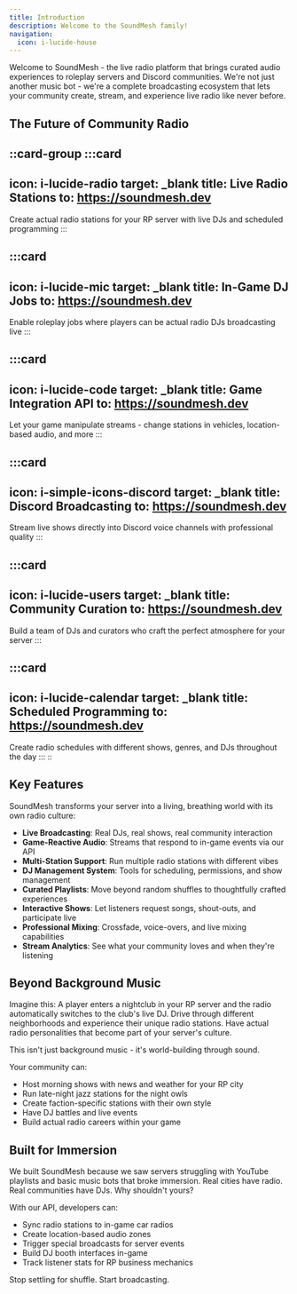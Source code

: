 ```yaml
---
title: Introduction
description: Welcome to the SoundMesh family!
navigation:
  icon: i-lucide-house
---
```


Welcome to SoundMesh - the live radio platform that brings curated audio experiences to roleplay servers and Discord communities. We're not just another music bot - we're a complete broadcasting ecosystem that lets your community create, stream, and experience live radio like never before.

## The Future of Community Radio

::card-group
  :::card
  ---
  icon: i-lucide-radio
  target: _blank
  title: Live Radio Stations
  to: https://soundmesh.dev
  ---
  Create actual radio stations for your RP server with live DJs and scheduled programming
  :::

  :::card
  ---
  icon: i-lucide-mic
  target: _blank
  title: In-Game DJ Jobs
  to: https://soundmesh.dev
  ---
  Enable roleplay jobs where players can be actual radio DJs broadcasting live
  :::

  :::card
  ---
  icon: i-lucide-code
  target: _blank
  title: Game Integration API
  to: https://soundmesh.dev
  ---
  Let your game manipulate streams - change stations in vehicles, location-based audio, and more
  :::

  :::card
  ---
  icon: i-simple-icons-discord
  target: _blank
  title: Discord Broadcasting
  to: https://soundmesh.dev
  ---
  Stream live shows directly into Discord voice channels with professional quality
  :::

  :::card
  ---
  icon: i-lucide-users
  target: _blank
  title: Community Curation
  to: https://soundmesh.dev
  ---
  Build a team of DJs and curators who craft the perfect atmosphere for your server
  :::

  :::card
  ---
  icon: i-lucide-calendar
  target: _blank
  title: Scheduled Programming
  to: https://soundmesh.dev
  ---
  Create radio schedules with different shows, genres, and DJs throughout the day
  :::
::

## Key Features

SoundMesh transforms your server into a living, breathing world with its own radio culture:

- **Live Broadcasting**: Real DJs, real shows, real community interaction
- **Game-Reactive Audio**: Streams that respond to in-game events via our API
- **Multi-Station Support**: Run multiple radio stations with different vibes
- **DJ Management System**: Tools for scheduling, permissions, and show management
- **Curated Playlists**: Move beyond random shuffles to thoughtfully crafted experiences
- **Interactive Shows**: Let listeners request songs, shout-outs, and participate live
- **Professional Mixing**: Crossfade, voice-overs, and live mixing capabilities
- **Stream Analytics**: See what your community loves and when they're listening

## Beyond Background Music

Imagine this: A player enters a nightclub in your RP server and the radio automatically switches to the club's live DJ. Drive through different neighborhoods and experience their unique radio stations. Have actual radio personalities that become part of your server's culture. 

This isn't just background music - it's world-building through sound.

Your community can:
- Host morning shows with news and weather for your RP city
- Run late-night jazz stations for the night owls
- Create faction-specific stations with their own style
- Have DJ battles and live events
- Build actual radio careers within your game

## Built for Immersion

We built SoundMesh because we saw servers struggling with YouTube playlists and basic music bots that broke immersion. Real cities have radio. Real communities have DJs. Why shouldn't yours?

With our API, developers can:
- Sync radio stations to in-game car radios
- Create location-based audio zones
- Trigger special broadcasts for server events
- Build DJ booth interfaces in-game
- Track listener stats for RP business mechanics

Stop settling for shuffle. Start broadcasting.